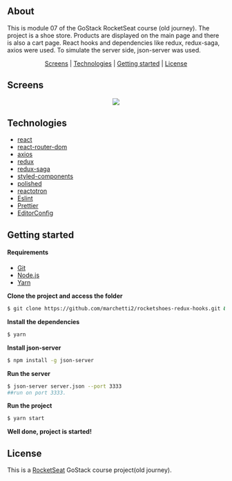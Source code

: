 <h2>About</h2>

This is module 07 of the GoStack RocketSeat course (old journey).
The project is a shoe store. Products are displayed on the main page and there is also a cart page.
React hooks and dependencies like redux, redux-saga, axios were used.
To simulate the server side, json-server was used.

<p align="center">
 <a href="#screens">Screens</a> | <a href="#technologies">Technologies</a> | <a href="#started">Getting started</a> | <a href="#license">License</a>
</p>

<h2 id="screens">Screens</h2>

<p align="center">
  <img src="https://media.giphy.com/media/fEfg0b0ydIKZ5HDnO2/giphy.gif">
</p>

<h2 id="technologies">Technologies</h2>

- [react](https://reactjs.org)
- [react-router-dom](https://reactrouter.com)
- [axios](https://github.com/axios/axios)
- [redux](https://redux.js.org)
- [redux-saga](https://redux-saga.js.org)
- [styled-components](https://styled-components.com)
- [polished](https://polished.js.org)
- [reactotron](https://github.com/infinitered/reactotron)
- [Eslint](https://eslint.org/)
- [Prettier](https://prettier.io/)
- [EditorConfig](https://editorconfig.org/)

<h2 id="started">Getting started</h2>

<h4>Requirements</h4>

- [Git](https://git-scm.com) 
- [Node.js](https://nodejs.org/en/) 
- [Yarn](https://classic.yarnpkg.com/)

**Clone the project and access the folder**
```bash
$ git clone https://github.com/marchetti2/rocketshoes-redux-hooks.git && cd rocketshoes-redux-hooks
```

**Install the dependencies**
```bash
$ yarn
```

**Install json-server**
```bash
$ npm install -g json-server
```

**Run the server**
```bash
$ json-server server.json --port 3333
##run on port 3333.
```

**Run the project**
```bash
$ yarn start
```

**Well done, project is started!**

<h2 id="license">License</h2>

This is a [RocketSeat](https://rocketseat.com.br) GoStack course project(old journey).
